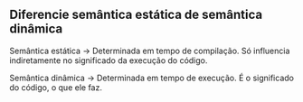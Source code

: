 ## Diferencie semântica estática de semântica dinâmica

Semântica estática → Determinada em tempo de compilação. Só influencia indiretamente no significado da  execução do código. 

Semântica dinâmica → Determinada em tempo de execução. É o significado do código, o que ele faz.
